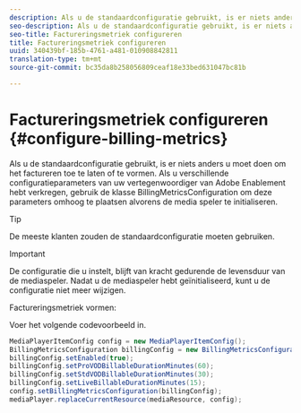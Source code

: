 ```yaml
---
description: Als u de standaardconfiguratie gebruikt, is er niets anders u moet doen om het factureren toe te laten of te vormen. Als u verschillende configuratieparameters van uw vertegenwoordiger van Adobe Enablement hebt verkregen, gebruik de klasse BillingMetricsConfiguration om deze parameters omhoog te plaatsen alvorens de media speler te initialiseren.
seo-description: Als u de standaardconfiguratie gebruikt, is er niets anders u moet doen om het factureren toe te laten of te vormen. Als u verschillende configuratieparameters van uw vertegenwoordiger van Adobe Enablement hebt verkregen, gebruik de klasse BillingMetricsConfiguration om deze parameters omhoog te plaatsen alvorens de media speler te initialiseren.
seo-title: Factureringsmetriek configureren
title: Factureringsmetriek configureren
uuid: 340439bf-185b-4761-a481-010908842811
translation-type: tm+mt
source-git-commit: bc35da8b258056809ceaf18e33bed631047bc81b

---
```



# Factureringsmetriek configureren {#configure-billing-metrics}

Als u de standaardconfiguratie gebruikt, is er niets anders u moet doen om het factureren toe te laten of te vormen. Als u verschillende configuratieparameters van uw vertegenwoordiger van Adobe Enablement hebt verkregen, gebruik de klasse BillingMetricsConfiguration om deze parameters omhoog te plaatsen alvorens de media speler te initialiseren.

>[!TIP]
>
>De meeste klanten zouden de standaardconfiguratie moeten gebruiken.

>[!IMPORTANT]
>
>De configuratie die u instelt, blijft van kracht gedurende de levensduur van de mediaspeler. Nadat u de mediaspeler hebt geïnitialiseerd, kunt u de configuratie niet meer wijzigen.

Factureringsmetriek vormen:

Voer het volgende codevoorbeeld in.

```java
MediaPlayerItemConfig config = new MediaPlayerItemConfig(); 
BillingMetricsConfiguration billingConfig = new BillingMetricsConfiguration(); 
billingConfig.setEnabled(true); 
billingConfig.setProVODBillableDurationMinutes(60); 
billingConfig.setStdVODBillableDurationMinutes(30); 
billingConfig.setLiveBillableDurationMinutes(15); 
config.setBillingMetricsConfiguration(billingConfig); 
mediaPlayer.replaceCurrentResource(mediaResource, config);
```
